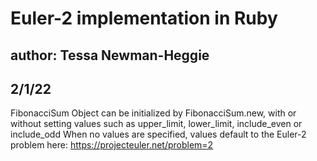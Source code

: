 # Euler-2 implementation in Ruby
## author: Tessa Newman-Heggie
## 2/1/22

FibonacciSum Object can be initialized by FibonacciSum.new, with or without setting values such as upper_limit, lower_limit, include_even or include_odd
When no values are specified, values default to the Euler-2 problem here: https://projecteuler.net/problem=2
